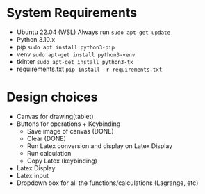 # System Requirements
- Ubuntu 22.04 (WSL)
Always run `sudo apt-get update`
- Python 3.10.x
- pip
`sudo apt install python3-pip`
- venv
`sudo apt-get install python3-venv`
- tkinter
`sudo apt-get install python3-tk`
- requirements.txt
`pip install -r requirements.txt`

# Design choices

- Canvas for drawing(tablet)
- Buttons for operations + Keybinding
    - Save image of canvas (DONE)
    - Clear (DONE)
    - Run Latex conversion and display on Latex Display
    - Run calculation
    - Copy Latex (keybinding)
- Latex Display
- Latex input
- Dropdown box for all the functions/calculations (Lagrange, etc)
